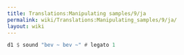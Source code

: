 ```yaml
---
title: Translations:Manipulating samples/9/ja
permalink: wiki/Translations:Manipulating_samples/9/ja/
layout: wiki
---
```


``` Haskell
d1 $ sound "bev ~ bev ~" # legato 1
```
